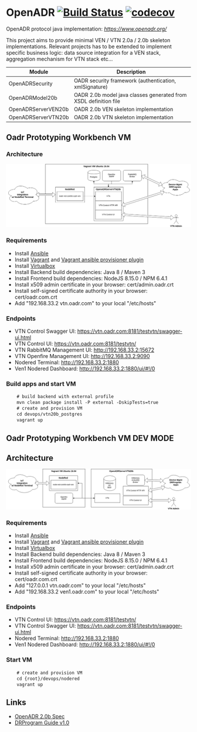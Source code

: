 # OpenADR  [![Build Status](https://travis-ci.org/avob/OpenADR.svg?branch=master)](https://travis-ci.org/avob/OpenADR)  [![codecov](https://codecov.io/gh/avob/OpenADR/branch/master/graph/badge.svg)](https://codecov.io/gh/avob/OpenADR)


OpenADR protocol java implementation: *https://www.openadr.org/*

This project aims to provide minimal VEN / VTN 2.0a / 2.0b skeleton implementations. Relevant projects has to be extended to implement specific business logic: data source integration for a VEN stack, aggregation mechanism for VTN stack etc...

Module | Description
------------- | ------------- 
OpenADRSecurity | OADR security framework (authentication, xmlSignature)
OpenADRModel20b | OADR 2.0b model java classes generated from XSDL definition file
OpenADRServerVEN20b | OADR 2.0b VEN skeleton implementation
OpenADRServerVTN20b | OADR 2.0b VTN skeleton implementation

## Oadr Prototyping Workbench VM

### Architecture

<p align="center">
  <img src="https://github.com/avob/OpenADR/raw/master/oadr_workbench_integration_infra.png?raw=true" alt="Sublime's custom image"/>
</p>

### Requirements

- Install [Ansible](https://docs.ansible.com/ansible/latest/installation_guide/intro_installation.html#installing-the-control-machine)
- Install [Vagrant](https://www.vagrantup.com/) and [Vagrant ansible provisioner plugin](https://www.vagrantup.com/docs/provisioning/ansible.html)
- Install [Virtualbox](https://www.virtualbox.org/)
- Install Backend build dependencies: Java 8 / Maven 3
- Install Frontend build dependencies: NodeJS 8.15.0 / NPM 6.4.1
- Install x509 admin certificate in your browser: cert/admin.oadr.crt
- Install self-signed certificate authority in your browser: cert/oadr.com.crt
- Add "192.168.33.2 vtn.oadr.com" to your local "/etc/hosts"

### Endpoints

- VTN Control Swagger UI: https://vtn.oadr.com:8181/testvtn/swagger-ui.html
- VTN Control UI: https://vtn.oadr.com:8181/testvtn/
- VTN RabbitMQ Management UI: http://192.168.33.2:15672
- VTN Openfire Management UI: http://192.168.33.2:9090
- Nodered Terminal: http://192.168.33.2:1880 
- Ven1 Nodered Dashboard: http://192.168.33.2:1880/ui/#!/0

### Build apps and start VM
```shell
	# build backend with external profile
	mvn clean package install -P external -DskipTests=true
	# create and provision VM
	cd devops/vtn20b_postgres
	vagrant up
```

## Oadr Prototyping Workbench VM DEV MODE

## Architecture

<p align="center">
  <img src="https://github.com/avob/OpenADR/raw/master/oadr_workbench_dev_infra.png?raw=true" alt="Sublime's custom image"/>
</p>


### Requirements

- Install [Ansible](https://docs.ansible.com/ansible/latest/installation_guide/intro_installation.html#installing-the-control-machine)
- Install [Vagrant](https://www.vagrantup.com/) and [Vagrant ansible provisioner plugin](https://www.vagrantup.com/docs/provisioning/ansible.html)
- Install [Virtualbox](https://www.virtualbox.org/)
- Install Backend build dependencies: Java 8 / Maven 3
- Install Frontend build dependencies: NodeJS 8.15.0 / NPM 6.4.1
- Install x509 admin certificate in your browser: cert/admin.oadr.crt
- Install self-signed certificate authority in your browser: cert/oadr.com.crt
- Add "127.0.0.1 vtn.oadr.com" to your local "/etc/hosts"
- Add "192.168.33.2 ven1.oadr.com" to your local "/etc/hosts"
### Endpoints

- VTN Control UI: https://vtn.oadr.com:8181/testvtn/
- VTN Control Swagger UI: https://vtn.oadr.com:8181/testvtn/swagger-ui.html
- Nodered Terminal: http://192.168.33.2:1880 
- Ven1 Nodered Dashboard: http://192.168.33.2:1880/ui/#!/0
 
### Start VM
```shell
    # create and provision VM
	cd {root}/devops/nodered
	vagrant up
```

## Links

- [OpenADR 2.0b Spec](https://cimug.ucaiug.org/Projects/CIM-OpenADR/Shared%20Documents/Source%20Documents/OpenADR%20Alliance/OpenADR_2_0b_Profile_Specification_v1.0.pdf)
- [DRProgram Guide v1.0](https://www.openadr.org/assets/openadr_drprogramguide_v1.0.pdf)

